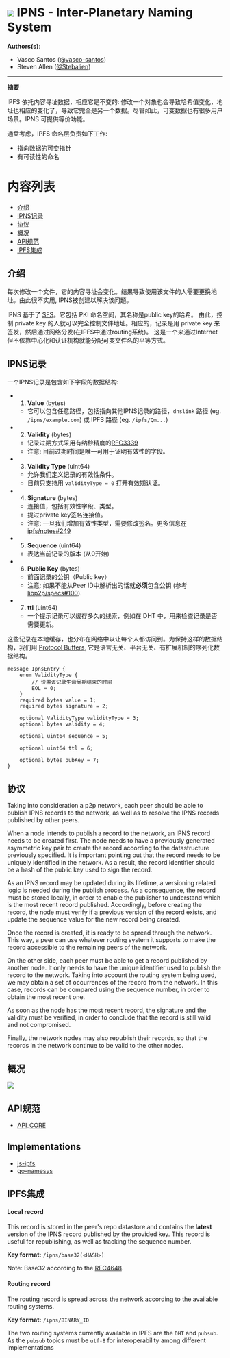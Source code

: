 # ![](https://img.shields.io/badge/status-wip-orange.svg?style=flat-square) IPNS - Inter-Planetary Naming System

**Authors(s)**:
- Vasco Santos ([@vasco-santos](https://github.com/vasco-santos))
- Steven Allen ([@Stebalien](https://github.com/Stebalien))

-----

**摘要**

IPFS 依托内容寻址数据，相应它是不变的: 修改一个对象也会导致哈希值变化，地址也相应的变化了，导致它完全是另一个数据。尽管如此，可变数据也有很多用户场景。IPNS 可提供等价功能。

通盘考虑，IPFS 命名层负责如下工作:
- 指向数据的可变指针
- 有可读性的命名

# 内容列表

- [介绍](#介绍)
- [IPNS记录](#ipns记录)
- [协议](#协议)
- [概况](#概况)
- [API规范](#API规范)
- [IPFS集成](#IPFS集成)

## 介绍

每次修改一个文件，它的内容寻址会变化。结果导致使用该文件的人需要更换地址。由此很不实用, IPNS被创建以解决该问题。

IPNS 基于了 [SFS](http://en.wikipedia.org/wiki/Self-certifying_File_System)。它包括 PKI 命名空间，其名称是public key的哈希。
由此，控制 private key 的人就可以完全控制文件地址。相应的，记录是用 private key 来签发，然后通过网络分发(在IPFS中通过routing系统)。 
这是一个来通过Internet但不依靠中心化和认证机构就能分配可变文件名的平等方式。

## IPNS记录

一个IPNS记录是包含如下字段的数据结构:

- 1. **Value** (bytes)
  - 它可以包含任意路径，包括指向其他IPNS记录的路径，`dnslink` 路径 (eg. `/ipns/example.com`) 或 IPFS 路径 (eg. `/ipfs/Qm...`)
- 2. **Validity** (bytes)
  - 记录过期方式采用有纳秒精度的[RFC3339](https://www.ietf.org/rfc/rfc3339.txt) 
  - 注意: 目前过期时间是唯一可用于证明有效性的字段。
- 3. **Validity Type** (uint64)
   - 允许我们定义记录的有效性条件。
   - 目前只支持用 `validityType = 0` 打开有效期认证。
- 4. **Signature** (bytes)
  - 连接值，包括有效性字段、类型。
  - 提过private key签名连接值。
  - 注意: 一旦我们增加有效性类型，需要修改签名。更多信息在 [ipfs/notes#249](https://github.com/ipfs/notes/issues/249)
- 5. **Sequence** (uint64)
  - 表达当前记录的版本 (从0开始)
- 6. **Public Key** (bytes)
  - 前面记录的公钥（Public key）
  - 注意: 如果不能从Peer ID中解析出的话就**必须**包含公钥 (参考 [libp2p/specs#100](https://github.com/libp2p/specs/pull/100/files)).
- 7. **ttl** (uint64)
  - 一个提示记录可以缓存多久的线索，例如在 DHT 中，用来检查记录是否需要更新。

这些记录在本地缓存，也分布在网络中以让每个人都访问到。为保持这样的数据结构，我们用 [Protocol Buffers](https://github.com/google/protobuf), 它是语言无关、平台无关、有扩展机制的序列化数据结构。 
```
message IpnsEntry {
	enum ValidityType {
		// 设置该记录生命周期结束的时间
		EOL = 0;
	}
	required bytes value = 1;
	required bytes signature = 2;

	optional ValidityType validityType = 3;
	optional bytes validity = 4;

	optional uint64 sequence = 5;

	optional uint64 ttl = 6;

	optional bytes pubKey = 7;
}
```

## 协议

Taking into consideration a p2p network, each peer should be able to publish IPNS records to the network, as well as to resolve the IPNS records published by other peers.

When a node intends to publish a record to the network, an IPNS record needs to be created first. The node needs to have a previously generated asymmetric key pair to create the record according to the datastructure previously specified. It is important pointing out that the record needs to be uniquely identified in the network. As a result, the record identifier should be a hash of the public key used to sign the record.

As an IPNS record may be updated during its lifetime, a versioning related logic is needed during the publish process. As a consequence, the record must be stored locally, in order to enable the publisher to understand which is the most recent record published. Accordingly, before creating the record, the node must verify if a previous version of the record exists, and update the sequence value for the new record being created.

Once the record is created, it is ready to be spread through the network. This way, a peer can use whatever routing system it supports to make the record accessible to the remaining peers of the network.

On the other side, each peer must be able to get a record published by another node. It only needs to have the unique identifier used to publish the record to the network. Taking into account the routing system being used, we may obtain a set of occurrences of the record from the network. In this case, records can be compared using the sequence number, in order to obtain the most recent one.

As soon as the node has the most recent record, the signature and the validity must be verified, in order to conclude that the record is still valid and not compromised.

Finally, the network nodes may also republish their records, so that the records in the network continue to be valid to the other nodes.

## 概况

![](img/ipns-overview.png)

## API规范

  - [API_CORE](https://github.com/ipfs/specs/blob/master/API_CORE.md)

## Implementations

  - [js-ipfs](https://github.com/ipfs/js-ipfs/tree/master/packages/ipfs-core/src/ipns)
  - [go-namesys](https://github.com/ipfs/go-namesys)

## IPFS集成

#### Local record

This record is stored in the peer's repo datastore and contains the **latest** version of the IPNS record published by the provided key. This record is useful for republishing, as well as tracking the sequence number.

**Key format:** `/ipns/base32(<HASH>)`

Note: Base32 according to the [RFC4648](https://tools.ietf.org/html/rfc4648).

#### Routing record

The routing record is spread across the network according to the available routing systems.

**Key format:** `/ipns/BINARY_ID`

The two routing systems currently available in IPFS are the `DHT` and `pubsub`. As the `pubsub` topics must be `utf-8` for interoperability among different implementations
